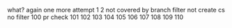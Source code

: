 what?
again
one more attempt 
1
2
not covered by branch filter
not create cs
no filter
100
pr check
101
102
103
104
105
106
107
108
109
110

